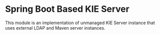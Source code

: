 # Spring Boot Based KIE Server
This module is an implementation of unmanaged KIE Server instance that uses external LDAP and Maven server instances.
